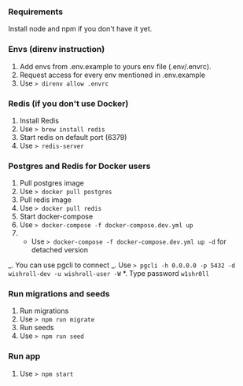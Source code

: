 ### Requirements

Install node and npm if you don't have it yet.

### Envs (direnv instruction)

1. Add envs from .env.example to yours env file (.env/.envrc).
2. Request access for every env mentioned in .env.example
3. Use `> direnv allow .envrc`

### Redis (if you don't use Docker)

1. Install Redis
2. Use `> brew install redis`
3. Start redis on default port (6379)
4. Use `> redis-server`

### Postgres and Redis for Docker users

1. Pull postgres image
2. Use `> docker pull postgres`
3. Pull redis image
4. Use `> docker pull redis`
5. Start docker-compose
6. Use `> docker-compose -f docker-compose.dev.yml up`
7. - Use `> docker-compose -f docker-compose.dev.yml up -d` for detached version

_. You can use pgcli to connect
_. Use `> pgcli -h 0.0.0.0 -p 5432 -d wishroll-dev -u wishroll-user -W`
\*. Type password `w1shr0ll`

### Run migrations and seeds

1. Run migrations
2. Use `> npm run migrate`
3. Run seeds
4. Use `> npm run seed`

### Run app

1. Use `> npm start`
